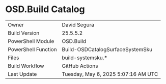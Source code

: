 ﻿# OSD.Build Catalog

| | |
|-|-|
| Owner | David Segura |
| Build Version | 25.5.5.2 |
| PowerShell Module | OSD.Build |
| PowerShell Function | Build-OSDCatalogSurfaceSystemSku |
| Files | build-systemsku.* |
| Build Workflow | GitHub Actions |
| Last Update | Tuesday, May 6, 2025 5:07:16 AM UTC |
